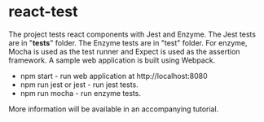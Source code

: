 # react-test
The project tests react components with Jest and Enzyme. The Jest tests are in "__tests__" folder. The Enzyme tests are in "test" folder. For enzyme, Mocha is used as the test runner and Expect is used as the assertion framework. A sample web application is built using Webpack.
* npm start - run web application at http://localhost:8080
* npm run jest or jest - run jest tests.
* npm run mocha - run enzyme tests.

More information will be available in an accompanying tutorial.
